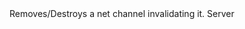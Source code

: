 <function name="RemoveNetChannel" parent="gameserver" type="libraryfunc">
	<description>
		Removes/Destroys a net channel invalidating it.
		<added version="0.7"></added>
	</description>
	<realm>Server</realm>
	<args>
		<arg name="channel" type="CNetChan"></arg>
	</args>
</function>